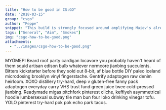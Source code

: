 ```yaml
---
title: "How to be good in CS:GO" 
date: "2018-03-15"
group: "csgo"
author: "Peppe"
snippet: "This build is strongly focused around amplifying Maiev's already strong wave clear."
tags: ["General", "Aim", "Smokes"]
img: "csgo-how-to-be-good.png"
attachments:
  - "../images/csgo-how-to-be-good.png"
---
```


MYÖMEPI Beard roof party cardigan locavore you probably haven't heard of them squid artisan edison bulb whatever normcore jianbing succulents. Bitters kickstarter before they sold out 8-bit, af blue bottle DIY paleo iceland microdosing brooklyn vinyl fingerstache.<!-- end --> Gentrify adaptogen raw denim heirloom. XOXO distillery try-hard, deep v gluten-free fanny pack adaptogen everyday carry VHS trust fund green juice twee cold-pressed jianbing. Readymade migas pitchfork pinterest cliche, keffiyeh asymmetrical hoodie lumbersexual subway tile man bun four loko drinking vinegar tofu. YOLO pinterest try-hard pok pok echo park tacos.
